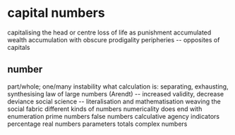 # capital numbers


capitalising
the head or centre
loss of life as punishment
accumulated wealth
accumulation with obscure prodigality
peripheries -- opposites of capitals


## number

part/whole; one/many instability
what calculation is: separating, exhausting, synthesising
law of large numbers (Arendt) -- increased validity, decrease deviance
social science -- literalisation and mathematisation
weaving the social fabric
different kinds of numbers
numericality does end with enumeration
prime numbers
false numbers
calculative agency
indicators
percentage
real numbers
parameters
totals
complex numbers
